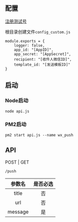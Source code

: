 ## 配置
[注册测试号](https://mp.weixin.qq.com/debug/cgi-bin/sandboxinfo?action=showinfo&t=sandbox/index)

根目录创建文件`config_custom.js`

```
module.exports = {
    logger: false,
    app_id: "[AppID]",
    app_secret: "[AppSecret]",
    recipient: "[收件人微信ID]",
    template_id: "[发送模板ID]"
}
```

## 启动
### Node启动

```
node api.js
```

### PM2启动

```
pm2 start api.js --name wx_push
```

## API
POST | GET

```
/push
```
| 参数名 | 是否必选 |
|:-:|:-:|
| title | 否 |
| url | 否 |
| message | 是 |
